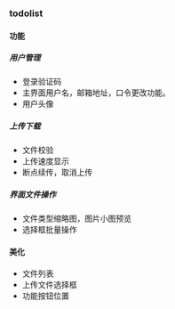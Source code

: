 ### todolist
#### 功能
##### 用户管理
* 登录验证码
* 主界面用户名，邮箱地址，口令更改功能。 
* 用户头像
##### 上传下载
* 文件校验
* 上传速度显示
* 断点续传，取消上传
##### 界面文件操作
* 文件类型缩略图，图片小图预览
* 选择框批量操作
#### 美化
* 文件列表
* 上传文件选择框
* 功能按钮位置
